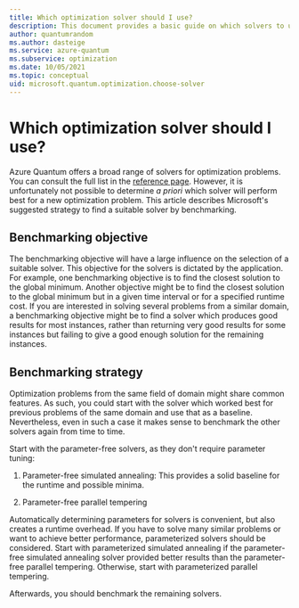 ```yaml
---
title: Which optimization solver should I use?
description: This document provides a basic guide on which solvers to use in Azure Quantum.
author: quantumrandom
ms.author: dasteige
ms.service: azure-quantum
ms.subservice: optimization
ms.date: 10/05/2021
ms.topic: conceptual
uid: microsoft.quantum.optimization.choose-solver
---
```


# Which optimization solver should I use?

Azure Quantum offers a broad range of solvers for optimization problems. You can consult the full list in the [reference page](xref:microsoft.quantum.reference.qio-target-list). However, it is unfortunately not possible to determine *a priori* which solver will perform best for a new optimization problem. This article describes Microsoft's suggested strategy to find a suitable solver by benchmarking.

## Benchmarking objective

The benchmarking objective will have a large influence on the selection of a suitable solver. This objective for the solvers is dictated by the application. For example, one benchmarking objective is to find the closest solution to the global minimum. Another objective might be to find the closest solution to the global minimum but in a given time interval or for a specified runtime cost.
If you are interested in solving several problems from a similar domain, a benchmarking objective might be to find a solver which produces good results for most instances, rather than returning very good results for some instances but failing to give a good enough solution for the remaining instances.

## Benchmarking strategy

Optimization problems from the same field of domain might share common features. As such, you could start with the solver which worked best for previous problems of the same domain and use that as a baseline. Nevertheless, even in such a case it makes sense to benchmark the other solvers again from time to time.

Start with the parameter-free solvers, as they don't require parameter tuning:

1. Parameter-free simulated annealing:
   This provides a solid baseline for the runtime and possible minima.

2. Parameter-free parallel tempering

Automatically determining parameters for solvers is convenient, but also creates a runtime overhead. If you have to solve many similar problems or want to achieve better performance, parameterized solvers should be considered. Start with parameterized simulated annealing if the parameter-free simulated annealing solver provided better results than the parameter-free parallel tempering. Otherwise, start with parameterized parallel tempering.

Afterwards, you should benchmark the remaining solvers.
